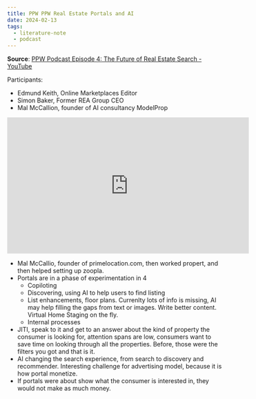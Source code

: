 ```yaml
---
title: PPW PPW Real Estate Portals and AI
date: 2024-02-13
tags:
  - literature-note
  - podcast
---
```


**Source**: [PPW Podcast Episode 4: The Future of Real Estate Search - YouTube](https://youtu.be/EbJF7vKXiMU?si=j1nL1rhg35hSWkxm)

Participants:
- Edmund Keith, Online Marketplaces Editor 
- Simon Baker, Former REA Group CEO
- Mal McCallion, founder of AI consultancy ModelProp

<iframe width="560" height="315" src="https://www.youtube.com/embed/BxLeixIob9w?si=fkz6SViqdf1xFsjd" title="YouTube video player" frameborder="0" allow="accelerometer; autoplay; clipboard-write; encrypted-media; gyroscope; picture-in-picture; web-share" allowfullscreen></iframe>

- Mal McCallio, founder of primelocation.com, then worked propert, and then helped setting up zoopla.  
- Portals are in a phase of experimentation in 4
	- Copiloting
	- Discovering, using AI to help users to find listing
	- List enhancements, floor plans. Currenlty lots of info is missing, AI may help filling the gaps from text or images. Write better content. Virtual Home Staging on the fly.
	- Internal processes
- JITI, speak to it and get to an answer about the kind of property the consumer is looking for, attention spans are low, consumers want to save time on looking through all the properties. Before, those were the filters you got and that is it.
- AI changing the search experience, from search to discovery and recommender. Interesting challenge for advertising model, because it is how portal monetize. 
- If portals were about show what the consumer is interested in, they would not make as much money. 